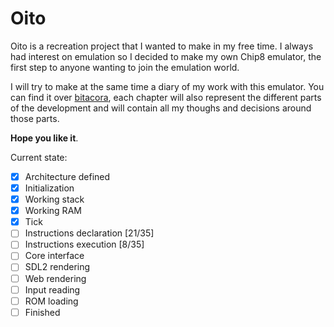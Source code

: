 # Oito
Oito is a recreation project that I wanted to make in my free time.
I always had interest on emulation so I decided to make my own Chip8 emulator, 
the first step to anyone wanting to join the emulation world.

I will try to make at the same time a diary of my work with this emulator.
You can find it over [bitacora](/bitacora), each chapter will also represent the different parts of the development and will contain all my thoughs and decisions around those parts.

**Hope you like it**.

Current state:
- [x] Architecture defined
- [x] Initialization
- [x] Working stack
- [x] Working RAM
- [x] Tick
- [ ] Instructions declaration [21/35]
- [ ] Instructions execution [8/35]
- [ ] Core interface
- [ ] SDL2 rendering
- [ ] Web rendering
- [ ] Input reading
- [ ] ROM loading
- [ ] Finished